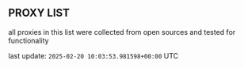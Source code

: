## PROXY LIST

all proxies in this list were collected from open sources and tested for functionality

last update: `2025-02-20 10:03:53.981598+00:00` UTC